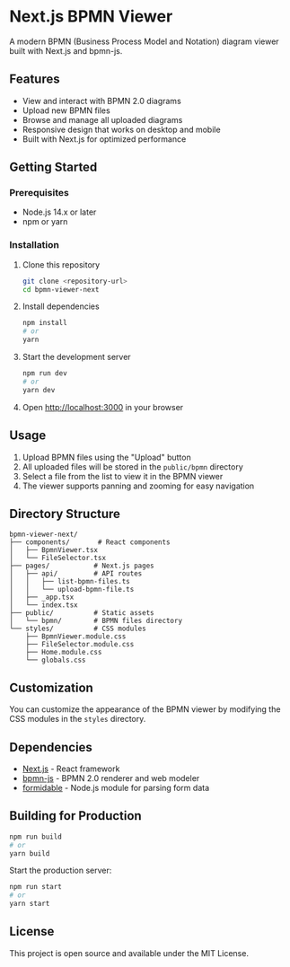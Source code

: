 # Next.js BPMN Viewer

A modern BPMN (Business Process Model and Notation) diagram viewer built with Next.js and bpmn-js.

## Features

- View and interact with BPMN 2.0 diagrams
- Upload new BPMN files
- Browse and manage all uploaded diagrams
- Responsive design that works on desktop and mobile
- Built with Next.js for optimized performance

## Getting Started

### Prerequisites

- Node.js 14.x or later
- npm or yarn

### Installation

1. Clone this repository

   ```bash
   git clone <repository-url>
   cd bpmn-viewer-next
   ```

2. Install dependencies

   ```bash
   npm install
   # or
   yarn
   ```

3. Start the development server

   ```bash
   npm run dev
   # or
   yarn dev
   ```

4. Open [http://localhost:3000](http://localhost:3000) in your browser

## Usage

1. Upload BPMN files using the "Upload" button
2. All uploaded files will be stored in the `public/bpmn` directory
3. Select a file from the list to view it in the BPMN viewer
4. The viewer supports panning and zooming for easy navigation

## Directory Structure

```
bpmn-viewer-next/
├── components/       # React components
│   ├── BpmnViewer.tsx
│   └── FileSelector.tsx
├── pages/           # Next.js pages
│   ├── api/         # API routes
│   │   ├── list-bpmn-files.ts
│   │   └── upload-bpmn-file.ts
│   ├── _app.tsx
│   └── index.tsx
├── public/          # Static assets
│   └── bpmn/        # BPMN files directory
└── styles/          # CSS modules
    ├── BpmnViewer.module.css
    ├── FileSelector.module.css
    ├── Home.module.css
    └── globals.css
```

## Customization

You can customize the appearance of the BPMN viewer by modifying the CSS modules in the `styles` directory.

## Dependencies

- [Next.js](https://nextjs.org/) - React framework
- [bpmn-js](https://github.com/bpmn-io/bpmn-js) - BPMN 2.0 renderer and web modeler
- [formidable](https://github.com/node-formidable/formidable) - Node.js module for parsing form data

## Building for Production

```bash
npm run build
# or
yarn build
```

Start the production server:

```bash
npm run start
# or
yarn start
```

## License

This project is open source and available under the MIT License.
